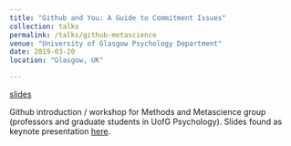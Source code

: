 ```yaml
---
title: "Github and You: A Guide to Commitment Issues"
collection: talks
permalink: /talks/github-metascience
venue: "University of Glasgow Psychology Department"
date: 2019-03-20
location: "Glasgow, UK"

---
```


<a href="https://github.com/csaund/presentations/blob/master/githubintropres.key">slides</a>


Github introduction / workshop for Methods and Metascience group (professors
  and graduate students in UofG Psychology). Slides found as keynote presentation
  <a href="https://github.com/csaund/github-examples/">here</a>.
